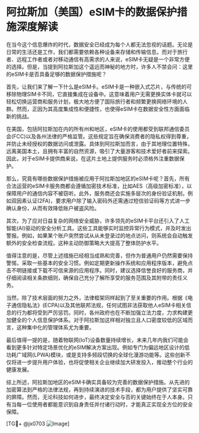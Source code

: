 # 阿拉斯加（美国）eSIM卡的数据保护措施深度解读

在当今这个信息爆炸的时代，数据安全已经成为每个人都无法忽视的话题。无论是日常的生活还是工作，我们都需要依赖各种设备来存储和传输信息。而对于旅行者、远程工作者或者对移动通信有高需求的人来说，eSIM卡无疑是一个非常方便的选择。但是，当提到阿拉斯加这个遥远而神秘的地方时，许多人不禁会问：这里的eSIM卡是否具备足够的数据保护措施呢？

首先，让我们来了解一下什么是eSIM卡。eSIM卡是一种嵌入式芯片，与传统的可移除物理SIM卡不同，它直接集成在设备中。这意味着用户无需更换实体卡就可以轻松切换运营商和服务计划，极大地方便了国际旅行者和频繁更换网络环境的人群。然而，正因为其高度集成性和便捷性，也使得eSIM卡在数据安全性方面面临新的挑战。

在美国，包括阿拉斯加在内的所有州和地区，eSIM卡的使用都受到联邦通信委员会(FCC)以及各州法律的严格监管。这些规定旨在确保消费者的隐私权得到尊重，并防止未经授权的数据访问或泄露。具体到阿拉斯加而言，由于其地理位置特殊，远离美国本土，且拥有丰富的自然资源，吸引了大量游客和技术爱好者前来探索。因此，对于eSIM卡提供商来说，在这片土地上提供服务时必须格外注重数据保护。

那么，究竟有哪些数据保护措施被应用于阿拉斯加地区的eSIM卡呢？首先，所有合法运营的eSIM卡服务商都会遵循加密技术标准，比如AES（高级加密标准），以保障用户的通信内容不被窃听。此外，服务商还会实施多层次的身份验证机制，例如双因素认证(2FA)，要求用户除了输入密码外还需通过短信验证码等方式进一步确认身份，从而有效降低账户被盗风险。

其次，为了应对日益复杂的网络安全威胁，许多领先的eSIM卡平台还引入了人工智能(AI)驱动的安全分析工具。这些工具能够实时监控异常行为模式，并及时发出警报。例如，如果某个账户突然尝试从从未登录过的地点访问，则系统会自动触发额外的安全检查流程。这种主动防御策略大大提高了整体防护水平。

值得注意的是，尽管上述措施已经相当成熟和完善，但作为普通用户仍然需要保持警惕，采取一些基本的安全习惯。例如定期更新操作系统和应用程序版本，避免点击不明链接或下载不可信来源的应用程序。同时，建议选择信誉良好的服务商，并仔细阅读相关条款细则，确保自己充分了解所享受的服务范围及其附带的责任义务。

当然，除了技术层面的努力之外，法律框架同样起到了至关重要的作用。根据《电子通信隐私法》(ECPA)以及其他联邦法规，任何试图非法获取他人eSIM卡相关信息的行为都将受到严厉惩罚。同时，各州政府也在不断加强立法力度，力求构建更加健全的个人信息保护体系。对于阿拉斯加这样相对独立且人口密度较低的区域而言，这种集中化的管理体系尤为重要。

最后值得一提的是，随着物联网(IoT)设备数量持续增长，未来几年内我们可能会看到更多针对特定场景优化的eSIM解决方案出现。例如专门为偏远地区设计的低功耗广域网(LPWA)模块，或是支持多频段切换的全球化漫游功能等。这些创新不仅将进一步提升用户体验，也将促使相关企业继续加大研发投入，推动整个行业的健康发展。

综上所述，阿拉斯加地区的eSIM卡确实具备较为完善的数据保护措施。从先进的加密算法到严格的法律法规，再到持续演进的技术手段，都为用户提供了坚实可靠的屏障。然而，无论科技如何进步，最终决定安全与否的关键始终在于人本身。只有当每一位使用者都能意识到自身责任并付诸行动时，才能真正实现全方位的安全保障。

[TG💪+ @jx0703 ![Image](https://github.com/user-attachments/assets/dbca1d08-cadb-493c-b0ec-ad6f7a83f270)]